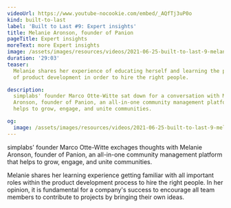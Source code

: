 ```yaml
---
videoUrl: https://www.youtube-nocookie.com/embed/_AQfTj3uP0o
kind: built-to-last
label: 'Built to Last #9: Expert insights'
title: Melanie Aronson, founder of Panion
pageTitle: Expert insights
moreText: more Expert insights
image: /assets/images/resources/videos/2021-06-25-built-to-last-9-melanie-aronson/melanie.jpg
duration: '29:03'
teaser:
  Melanie shares her experience of educating herself and learning the processes
  of product development in order to hire the right people.

description:
  simplabs' founder Marco Otte-Witte sat down for a conversation with Melanie
  Aronson, founder of Panion, an all-in-one community management platform that
  helps to grow, engage, and unite communities.

og:
  image: /assets/images/resources/videos/2021-06-25-built-to-last-9-melanie-aronson/og-image.png
---
```


simplabs' founder Marco Otte-Witte exchages thoughts with Melanie Aronson,
founder of Panion, an all-in-one community management platform that helps to
grow, engage, and unite communities.

Melanie shares her learning experience getting familiar with all important roles
within the product development process to hire the right people. In her opinion,
it is fundamental for a company's success to encourage all team members to
contribute to projects by bringing their own ideas.

